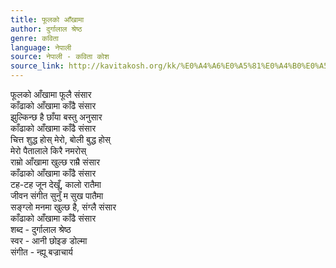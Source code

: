 ```yaml
---
title: फूलको आँखामा
author: दुर्गालाल श्रेष्ठ
genre: कविता
language: नेपाली
source: नेपाली - कविता कोश
source_link: http://kavitakosh.org/kk/%E0%A4%A6%E0%A5%81%E0%A4%B0%E0%A5%8D%E0%A4%97%E0%A4%BE%E0%A4%B2%E0%A4%BE%E0%A4%B2_%E0%A4%B6%E0%A5%8D%E0%A4%B0%E0%A5%87%E0%A4%B7%E0%A5%8D%E0%A4%A0
---
```


फूलको आँखामा फूलै संसार  
काँढाको आँखामा काँढै संसार  
झुल्किन्छ है छाँया बस्तु अनुसार  
काँढाको आँखामा काँढै संसार  
चित्त शुद्ध होस् मेरो, बोली बुद्ध होस्  
मेरो पैतालाले किरै नमरोस्  
राम्रो आँखामा खुल्छ राम्रै संसार  
काँढाको आँखामा काँढै संसार  
टह-टह जून देखूँ, कालो रातैमा  
जीवन संगीत सुनुँ म सुख पातैमा  
सङ्ग्लो मनमा खुल्छ है, संग्लै संसार  
काँढाको आँखामा काँढै संसार  
शब्द - दुर्गालाल श्रेष्ठ  
स्वर - आनी छोइङ डोल्मा  
संगीत - न्ह्यू बज्राचार्य
